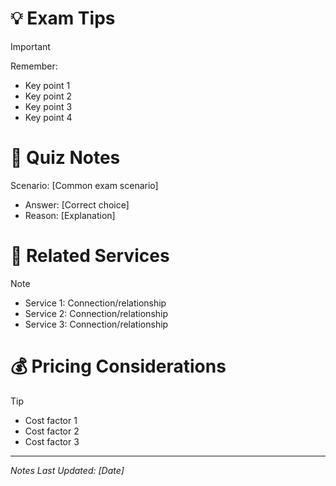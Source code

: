 #  
# 💡 Exam Tips
> [!important]
> Remember:
> - Key point 1
> - Key point 2
> - Key point 3
> - Key point 4

# 📝 Quiz Notes
Scenario: [Common exam scenario]
- Answer: [Correct choice]
- Reason: [Explanation]

# 🔄 Related Services
> [!note]
> - Service 1: Connection/relationship
> - Service 2: Connection/relationship
> - Service 3: Connection/relationship

# 💰 Pricing Considerations
> [!tip]
> - Cost factor 1
> - Cost factor 2
> - Cost factor 3

---
*Notes Last Updated: [Date]*